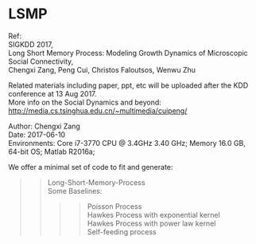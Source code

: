 # LSMP
Ref:   
SIGKDD 2017, <br>
Long Short Memory Process: Modeling Growth Dynamics of Microscopic Social Connectivity,<br>
Chengxi Zang, Peng Cui, Christos Faloutsos, Wenwu Zhu<br>

Related materials including paper, ppt, etc will be uploaded after the KDD conference at 13 Aug 2017. <br>
More info on the Social Dynamics and beyond: http://media.cs.tsinghua.edu.cn/~multimedia/cuipeng/  <br>

Author: Chengxi Zang<br>
Date: 2017-06-10<br>
Environments: Core i7-3770 CPU @ 3.4GHz 3.40 GHz; Memory 16.0 GB, 64-bit OS;  Matlab R2016a; <br>

We offer a minimal set of code to fit and generate: 
>> Long-Short-Memory-Process <br>
>> Some Baselines: 
>>>>Poisson Process<br>
>>>>Hawkes Process with exponential kernel<br>
>>>>Hawkes Process with power law kernel<br>
>>>>Self-feeding process<br>

